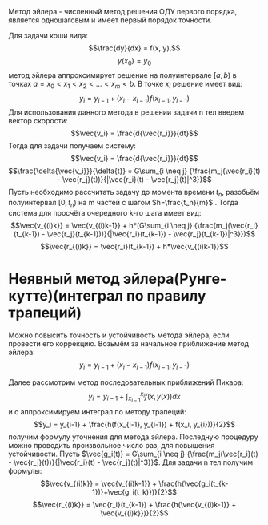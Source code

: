 Метод эйлера - численный метод решения ОДУ первого порядка, является одношаговым и имеет первый порядок точности.

Для задачи коши вида:
$$\frac{dy}{dx} = f(x, y),$$
$$y(x_0) = y_0$$
метод эйлера аппроксимирует решение на полуинтервале $[a, b)$ в точках $a=x_0<x_1 <x_2<...<x_m<b$. В точке $x_i$ решение имеет вид:
$$y_i = y_{i-1} + (x_i - x_{i - 1})f(x_{i-1},{y_{i-1}})$$
Для использования данного метода в решении задачи n тел введем вектор скорости:
$$\vec{v_i} = \frac{d{\vec{r_i}}}{dt}$$
Тогда для задачи получаем систему:
$$\vec{v_i} = \frac{d{\vec{r_i}}}{dt}$$
$$\frac{\delta{\vec{v_i}}}{\delta{t}} = G\sum_{i \neq j} {\frac{m_j(\vec{r_i}(t) - \vec{r_j}(t))}{|\vec{r_i}(t) - \vec{r_j}(t)|^3}}$$
Пусть необходимо рассчитать задачу до момента времени $t_n$, разобьём полуинтервал $[0, t_n)$  на m частей с шагом $h=\frac{t_n}{m}$ . Тогда система для просчёта очередного k-го шага имеет вид:
$$\vec{v_{(i)k}} = \vec{v_{(i)k-1}} + h*(G\sum_{i \neq j} {\frac{m_j(\vec{r_i}(t_{k-1}) - \vec{r_j}(t_{k-1}))}{|\vec{r_i}(t_{k-1}) - \vec{r_j}(t_{k-1})|^3}})$$
$$\vec{r_{(i)k}} = \vec{r_i}(t_{k-1}) + h*\vec{v_{(i)k-1}}$$
#  Неявный метод эйлера(Рунге-кутте)(интеграл по правилу трапеций)
Можно повысить точность и устойчивость метода эйлера, если провести его коррекцию. Возьмём за начальное приближение метод эйлера:
$$y_i = y_{i-1} + (x_i - x_{i - 1})f(x_{i-1},{y_{i-1}})$$

Далее рассмотрим метод последовательных приближений Пикара:
$$y_i = y_{i-1} + \int_{x_{i-1}}^{x_i}{f(x, y(x))dx}$$
и с аппроксимируем интеграл по методу трапеций:
$$y_i = y_{i-1} + \frac{h(f(x_{i-1}, y_{i-1}) + f(x_i, y_{i}))}{2}$$
получим формулу уточнения для метода эйлера. Последную процедуру можно проводить произвольное число раз, для повышения устойчивости.
 Пусть $\vec{g_i(t)} = G\sum_{i \neq j} {\frac{m_j(\vec{r_i}(t) - \vec{r_j}(t))}{|\vec{r_i}(t) - \vec{r_j}(t)|^3}}$.
Для задачи n тел получим формулы:
$$\vec{v_{(i)k}} = \vec{v_{(i)k-1}} + \frac{h(\vec{g_i(t_{k-1})}+\vec{g_i(t_k)})}{2}$$
$$\vec{r_{(i)k}} = \vec{r_i}(t_{k-1}) + \frac{h(\vec{v_{(i)k-1}} + \vec{v_{(i)k}})}{2}$$